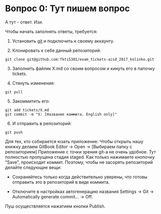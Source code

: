 # Вопрос 0: Тут пишем вопрос
А тут - ответ. Изи.

Чтобы начать заполнять ответы, требуется:

1. Установить [git](https://git-scm.com/download/win) и подключить к своему аккаунту.

2. Клонировать к себе данный репозиторий:
```
git clone git@github.com:fkti5301/exam_tickets-aisd_2017_kolinko.git
```
3. Заполнить файлик X.md со своим вопросом и кинуть его в папочку tickets.

4. Стянуть изменения:
```
git pull
```

5. Закоммитить его:
```
git add tickets/X.md
git commit -m "X: [Название коммита. English only]"
```

6. И отправить в репозиторий:
```
git push
```

Для тех, кто собирается юзать приложение:
Чтобы открыть нашу книжку делаем GitBook Editor -> Open -> [Выбираем папку с репозиторием]
Приложение с точки зрения git-а не очень удобное. Тут полностью пропущена стадия staged. Как только нажимаете кнопочку "Save", происходит коммит. Поэтому, чтобы не засорять репозиторий делайте следующие вещи:

* Сохраняйтесь только когда действительно уверены, что готовы отправить это в репозиторий в виде коммита.

* Отключите в настройках автогенерацию названия Settings -> Git -> Automatically generate commit... -> Off.
 
Пуш осуществляется нажатием кнопки Publish.